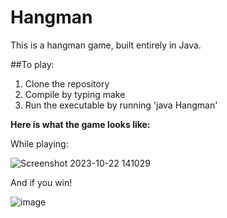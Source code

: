 # Hangman
This is a hangman game, built entirely in Java. 

##To play:
  1. Clone the repository
  2. Compile by typing make
  3. Run the executable by running 'java Hangman'
     
**Here is what the game looks like:**

While playing:

![Screenshot 2023-10-22 141029](https://github.com/mrestuccia1/Hangman/assets/102557721/f6f1cb4a-dd9e-43f3-a95b-9bf6c622c05b)

And if you win!

![image](https://github.com/mrestuccia1/Hangman/assets/102557721/1950933c-2315-459a-bbbc-fc7c612b1043)

